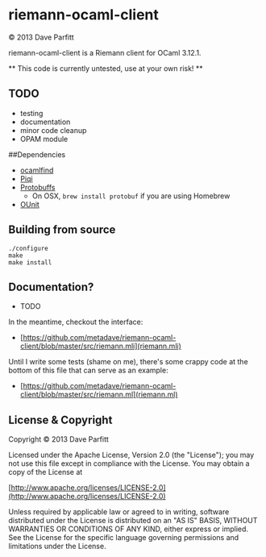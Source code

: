 riemann-ocaml-client
====================

© 2013 Dave Parfitt

riemann-ocaml-client is a Riemann client for OCaml 3.12.1.

** This code is currently untested, use at your own risk! **

## TODO

- testing
- documentation
- minor code cleanup
- OPAM module

##Dependencies

* [ocamlfind](http://projects.camlcity.org/projects/findlib.html)
* [Piqi](http://piqi.org/) 
* [Protobuffs](http://code.google.com/p/protobuf/)
   * On OSX, `brew install protobuf` if you are using Homebrew
* [OUnit](http://ounit.forge.ocamlcore.org/)

## Building from source

```
./configure
make
make install
```

## Documentation?

- TODO

In the meantime, checkout the interface:

- [https://github.com/metadave/riemann-ocaml-client/blob/master/src/riemann.mli](riemann.mli)

Until I write some tests (shame on me), there's some crappy code at the bottom of this file that can serve as an example:

- [https://github.com/metadave/riemann-ocaml-client/blob/master/src/riemann.ml](riemann.ml)


## License & Copyright

Copyright © 2013 Dave Parfitt

Licensed under the Apache License, Version 2.0 (the "License"); you may not use this file except in compliance with the License. You may obtain a copy of the License at

[http://www.apache.org/licenses/LICENSE-2.0](http://www.apache.org/licenses/LICENSE-2.0)

Unless required by applicable law or agreed to in writing, software distributed under the License is distributed on an "AS IS" BASIS, WITHOUT WARRANTIES OR CONDITIONS OF ANY KIND, either express or implied. See the License for the specific language governing permissions and limitations under the License.

